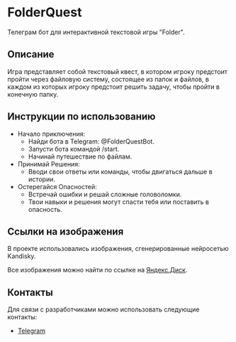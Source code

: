 # FolderQuest

Телеграм бот для интерактивной текстовой игры "Folder".


## Описание

Игра представляет собой текстовый квест, 
в котором игроку предстоит пройти через файловую систему, 
состоящее из папок и файлов, в каждом из которых игроку предстоит решить задачу, 
чтобы пройти в конечную папку.

## Инструкции по использованию
- Начало приключения:
  - Найди бота в Telegram: @FolderQuestBot.
  - Запусти бота командой /start.
  - Начинай путешествие по файлам.
- Принимай Решения:
  - Вводи свои ответы или команды, чтобы двигаться дальше в истории.
- Остерегайся Опасностей:
  - Встречай ошибки и решай сложные головоломки. 
  - Твои навыки и решения могут спасти тебя или поставить в опасность.


## Ссылки на изображения
В проекте использовались изображения, сгенерированные нейросетью Kandisky.

Все изображения можно найти по ссылке на [Яндекс.Диск](https://disk.yandex.com/d/9S17-fmpeBDeXA).

## Контакты
Для связи с разработчиками можно использовать следующие контакты:

- [Telegram](https://t.me/stifild)
